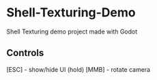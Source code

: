 # Shell-Texturing-Demo
Shell Texturing demo project made with Godot

## Controls

[ESC] - show/hide UI
(hold) [MMB] - rotate camera
